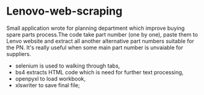 # Lenovo-web-scraping

Small application wrote for planning department which improve buying spare parts process.The code take part number (one by one), paste them to Lenvo website and extract all another alternative part numbers suitable for the PN. It's really useful when some main part number is unvaiable for suppliers.

* selenium is used to walking through tabs,
* bs4 extracts HTML code which is need for further text processing,
* openpyxl to load workbook,
* xlswriter to save final file;
